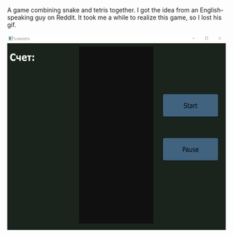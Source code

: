 A game combining snake and tetris together. I got the idea from an English-speaking guy on Reddit. It took me a while to realize this game, so I lost his gif.


<img src="https://github.com/AlexSmirno/Snaketetris/blob/main/example.gif" width="600" height="450">

